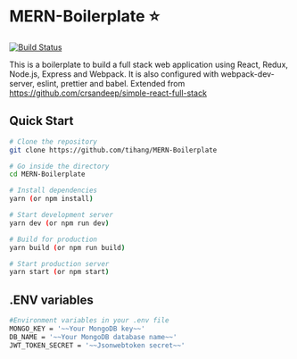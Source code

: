 # MERN-Boilerplate :star:

[![Build Status](https://travis-ci.org/tihang/MERN-Boilerplate.svg?branch=master)](https://travis-ci.org/tihang/MERN-Boilerplate)

This is a boilerplate to build a full stack web application using React, Redux, Node.js, Express and Webpack. It is also configured with webpack-dev-server, eslint, prettier and babel.
Extended from https://github.com/crsandeep/simple-react-full-stack

## Quick Start

```bash
# Clone the repository
git clone https://github.com/tihang/MERN-Boilerplate

# Go inside the directory
cd MERN-Boilerplate

# Install dependencies
yarn (or npm install)

# Start development server
yarn dev (or npm run dev)

# Build for production
yarn build (or npm run build)

# Start production server
yarn start (or npm start)
```

## .ENV variables

```bash
#Environment variables in your .env file
MONGO_KEY = '~~Your MongoDB key~~'
DB_NAME = '~~Your MongoDB database name~~'
JWT_TOKEN_SECRET = '~~Jsonwebtoken secret~~'
```
